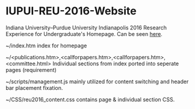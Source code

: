 # IUPUI-REU-2016-Website
Indiana University–Purdue University Indianapolis 2016 Research Experience for Undergraduate's Homepage.
Can be seen [here](http://www.engr.iupui.edu/departments/cigt/reu/workshop/index.htm). 

~/index.htm index for homepage

~/\<publications.htm>,\<callforpapers.htm>,\<callforpapers.htm>,\<committee.html>
Individual sections from index ported into seperate pages (requirement)
      

~/scripts/management.js mainly utilized for content switching and header bar placement fixation. 

~/CSS/reu2016_content.css contains page & individual section CSS. 
